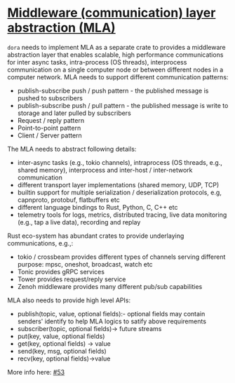 # [Middleware (communication) layer abstraction (MLA)](https://github.com/dora-rs/dora/discussions/53)

`dora` needs to implement MLA as a separate crate to provides a middleware abstraction layer that enables scalable, high performance communications for inter async tasks, intra-process (OS threads), interprocess communication on a single computer node or between different nodes in a computer network. MLA needs to support different communication patterns:
- publish-subscribe push / push pattern - the published message is pushed to subscribers
- publish-subscribe push / pull pattern - the published message is write to storage and later pulled by subscribers
- Request / reply pattern
- Point-to-point pattern
- Client / Server pattern

The MLA needs to abstract following details: 

- inter-async tasks (e.g., tokio channels), intraprocess (OS threads, e.g., shared memory), interprocess and inter-host / inter-network communication
- different transport layer implementations (shared memory, UDP, TCP)
- builtin support for multiple serialization / deserialization protocols, e.g, capnproto, protobuf, flatbuffers etc
- different language bindings to Rust, Python, C, C++ etc
- telemetry tools for logs, metrics, distributed tracing, live data monitoring (e.g., tap a live data), recording and replay

Rust eco-system has abundant crates to provide underlaying communications, e.g.,:
- tokio / crossbeam provides different types of channels serving different purpose: mpsc, oneshot, broadcast, watch etc
- Tonic provides gRPC services
- Tower provides request/reply service
- Zenoh middleware provides many different pub/sub capabilities

MLA also needs to provide high level APIs:
- publish(topic, value, optional fields):- optional fields may contain senders' identify to help MLA logics to satify above requirements
- subscriber(topic, optional fields)-> future streams
- put(key, value, optional fields)
- get(key, optional fields) -> value
- send(key, msg, optional fields)
- recv(key, optional fields)->value

More info here: [#53](https://github.com/dora-rs/dora/discussions/53)